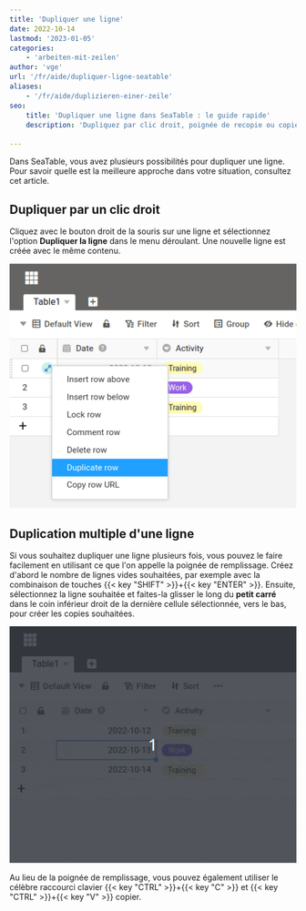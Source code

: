 ```yaml
---
title: 'Dupliquer une ligne'
date: 2022-10-14
lastmod: '2023-01-05'
categories:
    - 'arbeiten-mit-zeilen'
author: 'vge'
url: '/fr/aide/dupliquer-ligne-seatable'
aliases:
    - '/fr/aide/duplizieren-einer-zeile'
seo:
    title: 'Dupliquer une ligne dans SeaTable : le guide rapide'
    description: 'Dupliquez par clic droit, poignée de recopie ou copier-coller. Optimisez la gestion de vos données répétitives dans le tableur SeaTable.'

---
```


Dans SeaTable, vous avez plusieurs possibilités pour dupliquer une ligne. Pour savoir quelle est la meilleure approche dans votre situation, consultez cet article.

## Dupliquer par un clic droit

Cliquez avec le bouton droit de la souris sur une ligne et sélectionnez l'option **Dupliquer la ligne** dans le menu déroulant. Une nouvelle ligne est créée avec le même contenu.

![Doubler la ligne et le contenu](images/duplicate-row-context-menu.png)

## Duplication multiple d'une ligne

Si vous souhaitez dupliquer une ligne plusieurs fois, vous pouvez le faire facilement en utilisant ce que l'on appelle la poignée de remplissage. Créez d'abord le nombre de lignes vides souhaitées, par exemple avec la combinaison de touches {{< key "SHIFT" >}}+{{< key "ENTER" >}}. Ensuite, sélectionnez la ligne souhaitée et faites-la glisser le long du **petit carré** dans le coin inférieur droit de la dernière cellule sélectionnée, vers le bas, pour créer les copies souhaitées.

![Dupliquer des lignes avec la poignée de tirage](images/duplicate-row-with-handle.gif)

Au lieu de la poignée de remplissage, vous pouvez également utiliser le célèbre raccourci clavier {{< key "CTRL" >}}+{{< key "C" >}} et {{< key "CTRL" >}}+{{< key "V" >}} copier.
